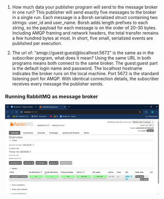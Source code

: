 1. How much data your publisher program will send to the message broker in one run? 
This publisher will send exactly five messages to the broker in a single run. Each message is a Borsh serialized struct containing two strings: user_id and user_name. Borsh adds length prefixes to each string, so the payload for each message is on the order of 20–30 bytes. Including AMQP framing and network headers, the total transfer remains a few hundred bytes at most. In short, five small, serialized events are published per execution.

2. The url of: “amqp://guest:guest@localhost:5672” is the same as in the subscriber program, what does it mean?
Using the same URL in both programs means both connect to the same broker. The guest:guest part is the default login name and password. The localhost hostname indicates the broker runs on the local machine. Port 5672 is the standard listening port for AMQP. With identical connection details, the subscriber receives every message the publisher sends.

### Running RabbitMQ as message broker
![Alt text](img/image.png)
